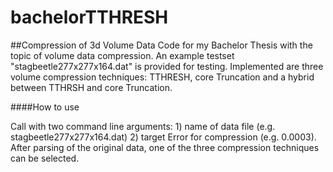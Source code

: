 # bachelorTTHRESH
##Compression of 3d Volume Data
Code for my Bachelor Thesis with the topic of volume data compression.
An example testset "stagbeetle277x277x164.dat" is provided for testing.
Implemented are three volume compression techniques: TTHRESH, core Truncation and a hybrid between TTHRSH and core Truncation.

####How to use

Call with two command line arguments: 1) name of data file (e.g. stagbeetle277x277x164.dat)
                                      2) target Error for compression (e.g. 0.0003).
After parsing of the original data, one of the three compression techniques can be selected.
